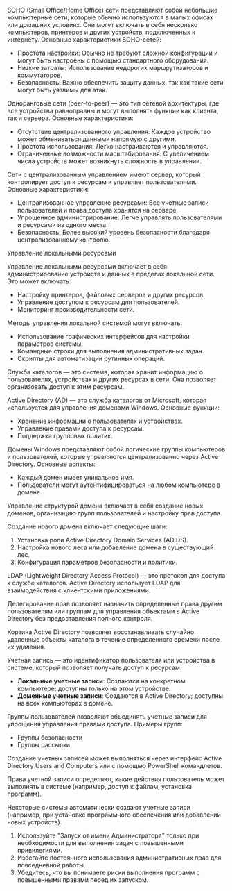 SOHO (Small Office/Home Office) сети представляют собой небольшие компьютерные сети, которые обычно используются в малых офисах или домашних условиях. Они могут включать в себя несколько компьютеров, принтеров и других устройств, подключенных к интернету. Основные характеристики SOHO-сетей:

- Простота настройки: Обычно не требуют сложной конфигурации и могут быть настроены с помощью стандартного оборудования.
- Низкие затраты: Использование недорогих маршрутизаторов и коммутаторов.
- Безопасность: Важно обеспечить защиту данных, так как такие сети могут быть уязвимы для атак.

Одноранговые сети (peer-to-peer) — это тип сетевой архитектуры, где все устройства равноправны и могут выполнять функции как клиента, так и сервера. Основные характеристики:

- Отсутствие централизованного управления: Каждое устройство может обмениваться данными напрямую с другими.
- Простота использования: Легко настраиваются и управляются.
- Ограниченные возможности масштабирования: С увеличением числа устройств может возникнуть сложность в управлении.

Сети с централизованным управлением имеют сервер, который контролирует доступ к ресурсам и управляет пользователями. Основные характеристики:

- Централизованное управление ресурсами: Все учетные записи пользователей и права доступа хранятся на сервере.
- Упрощенное администрирование: Легче управлять пользователями и ресурсами из одного места.
- Безопасность: Более высокий уровень безопасности благодаря централизованному контролю.

Управление локальными ресурсами

Управление локальными ресурсами включает в себя администрирование устройств и данных в пределах локальной сети. Это может включать:

- Настройку принтеров, файловых серверов и других ресурсов.
- Управление доступом к ресурсам для пользователей.
- Мониторинг производительности сети.

Методы управления локальной системой могут включать:

- Использование графических интерфейсов для настройки параметров системы.
- Командные строки для выполнения административных задач.
- Скрипты для автоматизации рутинных операций.

Служба каталогов — это система, которая хранит информацию о пользователях, устройствах и других ресурсах в сети. Она позволяет организовать доступ к этим ресурсам.

Active Directory (AD) — это служба каталогов от Microsoft, которая используется для управления доменами Windows. Основные функции:

- Хранение информации о пользователях и устройствах.
- Управление правами доступа к ресурсам.
- Поддержка групповых политик.


Домены Windows представляют собой логические группы компьютеров и пользователей, которые управляются централизованно через Active Directory. Основные аспекты:

- Каждый домен имеет уникальное имя.
- Пользователи могут аутентифицироваться на любом компьютере в домене.

Управление структурой домена включает в себя создание новых доменов, организацию групп пользователей и настройку прав доступа.

Создание нового домена включает следующие шаги:

1. Установка роли Active Directory Domain Services (AD DS).
2. Настройка нового леса или добавление домена в существующий лес.
3. Конфигурация параметров безопасности и политики.

LDAP (Lightweight Directory Access Protocol) — это протокол для доступа к службе каталогов. Active Directory использует LDAP для взаимодействия с клиентскими приложениями.

Делегирование прав позволяет назначить определенные права другим пользователям или группам для управления объектами в Active Directory без предоставления полного контроля.

Корзина Active Directory позволяет восстанавливать случайно удаленные объекты каталога в течение определенного времени после их удаления.

Учетная запись — это идентификатор пользователя или устройства в системе, который позволяет получать доступ к ресурсам.

- **Локальные учетные записи**: Создаются на конкретном компьютере; доступны только на этом устройстве.
- **Доменные учетные записи**: Создаются в Active Directory; доступны на всех компьютерах в домене.

Группы пользователей позволяют объединять учетные записи для упрощения управления правами доступа. Примеры групп:

- Группы безопасности
- Группы рассылки

Создание учетных записей может выполняться через интерфейс Active Directory Users and Computers или с помощью PowerShell командлетов.

Права учетной записи определяют, какие действия пользователь может выполнять в системе (например, доступ к файлам, установка программ).

Некоторые системы автоматически создают учетные записи (например, при установке программного обеспечения или добавлении новых устройств).

1. Используйте "Запуск от имени Администратора" только при необходимости для выполнения задач с повышенными привилегиями.
2. Избегайте постоянного использования административных прав для повседневной работы.
3. Убедитесь, что вы понимаете риски выполнения программ с повышенными правами перед их запуском.

